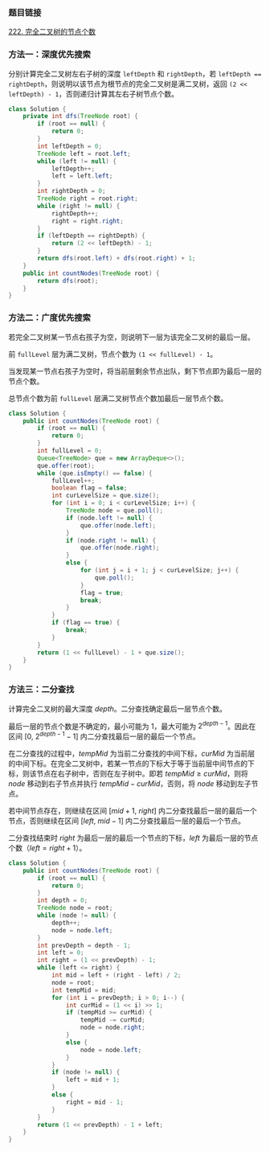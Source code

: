### 题目链接
[222. 完全二叉树的节点个数](https://leetcode.cn/problems/count-complete-tree-nodes)

### 方法一：深度优先搜索
分别计算完全二叉树左右子树的深度 `leftDepth` 和 `rightDepth`，若 `leftDepth == rightDepth`，则说明以该节点为根节点的完全二叉树是满二叉树，返回 `(2 << leftDepth) - 1`，否则递归计算其左右子树节点个数。

```Java
class Solution {
    private int dfs(TreeNode root) {
        if (root == null) {
            return 0;
        }
        int leftDepth = 0;
        TreeNode left = root.left;
        while (left != null) {
            leftDepth++;
            left = left.left;
        }
        int rightDepth = 0;
        TreeNode right = root.right;
        while (right != null) {
            rightDepth++;
            right = right.right;
        }
        if (leftDepth == rightDepth) {
            return (2 << leftDepth) - 1;
        }
        return dfs(root.left) + dfs(root.right) + 1;
    }
    public int countNodes(TreeNode root) {
        return dfs(root);
    }
}
```

### 方法二：广度优先搜索
若完全二叉树某一节点右孩子为空，则说明下一层为该完全二叉树的最后一层。

前 `fullLevel` 层为满二叉树，节点个数为 `(1 << fullLevel) - 1`。

当发现某一节点右孩子为空时，将当前层剩余节点出队，剩下节点即为最后一层的节点个数。

总节点个数为前 `fullLevel` 层满二叉树节点个数加最后一层节点个数。

```Java
class Solution {
    public int countNodes(TreeNode root) {
        if (root == null) {
            return 0;
        }
        int fullLevel = 0;
        Queue<TreeNode> que = new ArrayDeque<>();
        que.offer(root);
        while (que.isEmpty() == false) {
            fullLevel++;
            boolean flag = false;
            int curLevelSize = que.size();
            for (int i = 0; i < curLevelSize; i++) {
                TreeNode node = que.poll();
                if (node.left != null) {
                    que.offer(node.left);
                }
                if (node.right != null) {
                    que.offer(node.right);
                }
                else {
                    for (int j = i + 1; j < curLevelSize; j++) {
                        que.poll();
                    }
                    flag = true;
                    break;
                }
            }
            if (flag == true) {
                break;
            }
        }
        return (1 << fullLevel) - 1 + que.size();
    }
}
```

### 方法三：二分查找
计算完全二叉树的最大深度 $depth$。二分查找确定最后一层节点个数。

最后一层的节点个数是不确定的，最小可能为 $1$，最大可能为 $2^{depth - 1}$。因此在区间 $[0, \ 2^{depth - 1} - 1]$ 内二分查找最后一层的最后一个节点。

在二分查找的过程中，$tempMid$ 为当前二分查找的中间下标，$curMid$ 为当前层的中间下标。在完全二叉树中，若某一节点的下标大于等于当前层中间节点的下标，则该节点在右子树中，否则在左子树中。即若 $tempMid \geq curMid$，则将 $node$ 移动到右子节点并执行 $tempMid - curMid$，否则，将 $node$ 移动到左子节点。

若中间节点存在，则继续在区间 $[mid + 1, \ right]$ 内二分查找最后一层的最后一个节点，否则继续在区间 $[left, \ mid - 1]$ 内二分查找最后一层的最后一个节点。

二分查找结束时 $right$ 为最后一层的最后一个节点的下标，$left$ 为最后一层的节点个数（$left = right + 1$）。

```Java
class Solution {
    public int countNodes(TreeNode root) {
        if (root == null) {
            return 0;
        }
        int depth = 0;
        TreeNode node = root;
        while (node != null) {
            depth++;
            node = node.left;
        }
        int prevDepth = depth - 1;
        int left = 0;
        int right = (1 << prevDepth) - 1;
        while (left <= right) {
            int mid = left + (right - left) / 2;
            node = root;
            int tempMid = mid;
            for (int i = prevDepth; i > 0; i--) {
                int curMid = (1 << i) >> 1;
                if (tempMid >= curMid) {
                    tempMid -= curMid;
                    node = node.right;
                }
                else {
                    node = node.left;
                }
            }
            if (node != null) {
                left = mid + 1;
            }
            else {
                right = mid - 1;
            }
        }
        return (1 << prevDepth) - 1 + left;
    }
}
```